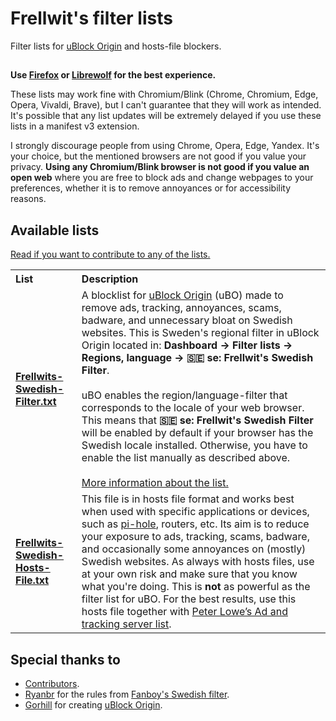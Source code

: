 # Frellwit's filter lists
Filter lists for <a href="https://github.com/gorhill/uBlock">uBlock Origin</a> and hosts-file blockers.

##

<strong>Use <a href="https://www.mozilla.org/firefox/browsers/">Firefox</a> or <a href="https://librewolf.net/">Librewolf</a> for the best experience.</strong>

These lists may work fine with Chromium/Blink (Chrome, Chromium, Edge, Opera, Vivaldi, Brave), but I can't guarantee that they will work as intended. It's possible that any list updates will be extremely delayed if you use these lists in a manifest v3 extension.

I strongly discourage people from using Chrome, Opera, Edge, Yandex. It's your choice, but the mentioned browsers are not good if you value your privacy. <strong>Using any Chromium/Blink browser is not good if you value an open web</strong> where you are free to block ads and change webpages to your preferences, whether it is to remove annoyances or for accessibility reasons.

## Available lists

<a href="https://github.com/lassekongo83/Frellwits-filter-lists/blob/master/CONTRIBUTING.md">Read if you want to contribute to any of the lists.</a>

<table>
  <tr align="left">
    <th>List</th>
    <th>Description</th>
  </tr>
  <tr>
    <td><a href="https://raw.githubusercontent.com/lassekongo83/Frellwits-filter-lists/master/Frellwits-Swedish-Filter.txt"><strong>Frellwits-Swedish-Filter.txt</strong></a></td>
    <td>A blocklist for <a href="https://github.com/gorhill/uBlock">uBlock Origin</a> (uBO) made to remove ads, tracking, annoyances, scams, badware, and unnecessary bloat on Swedish websites. This is Sweden's regional filter in uBlock Origin located in: <strong>Dashboard -> Filter lists -> Regions, language -> 🇸🇪 se: Frellwit's Swedish Filter</strong>. <br/><br/> uBO enables the region/language-filter that corresponds to the locale of your web browser. This means that <strong>🇸🇪 se: Frellwit's Swedish Filter</strong> will be enabled by default if your browser has the Swedish locale installed. Otherwise, you have to enable the list manually as described above. <br/><br/> <a href="https://lassekongo83.github.io/Frellwits-filter-lists/">More information about the list.</a>
  </tr>
  <tr>
    <td><strong><a href="https://raw.githubusercontent.com/lassekongo83/Frellwits-filter-lists/master/Frellwits-Swedish-Hosts-File.txt">Frellwits-Swedish-Hosts-File.txt</a></strong></td>
    <td>This file is in hosts file format and works best when used with specific applications or devices, such as <a href="https://pi-hole.net/">pi-hole</a>, routers, etc. Its aim is to reduce your exposure to ads, tracking, scams, badware, and occasionally some annoyances on (mostly) Swedish websites. As always with hosts files, use at your own risk and make sure that you know what you're doing. This is <strong>not</strong> as powerful as the filter list for uBO. For the best results, use this hosts file together with <a href="https://pgl.yoyo.org/adservers/serverlist.php?showintro=0;hostformat=hosts">Peter Lowe’s Ad and tracking server list</a>.</td>
  </tr>
</table>

## Special thanks to
* <a href="https://github.com/lassekongo83/Frellwits-filter-lists/graphs/contributors">Contributors</a>.
* <a href="https://github.com/ryanbr">Ryanbr</a> for the rules from <a href="https://github.com/ryanbr/fanboy-adblock/blob/master/firefox-regional/fanboy-adblocklist-swe.txt">Fanboy's Swedish filter</a>.
* <a href="https://github.com/gorhill">Gorhill</a> for creating <a href="https://github.com/gorhill/uBlock">uBlock Origin</a>.
